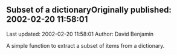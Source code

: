 ## Subset of a dictionaryOriginally published: 2002-02-20 11:58:01 
Last updated: 2002-02-20 11:58:01 
Author: David Benjamin 
 
A simple function to extract a subset of items from a dictionary.